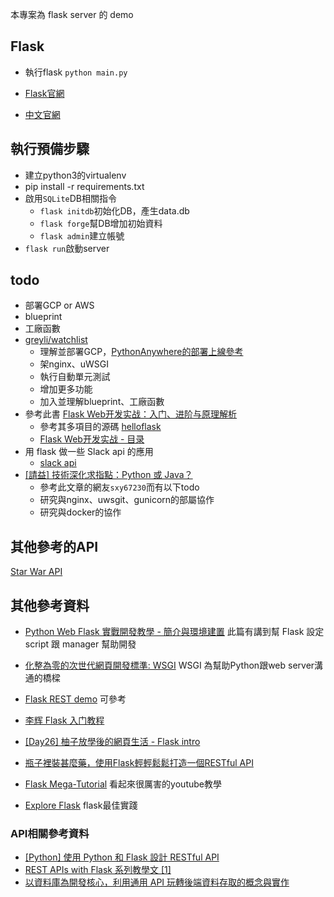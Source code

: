 本專案為 flask server 的 demo

## Flask

* 執行flask `python main.py`

* [Flask官網](http://flask.pocoo.org/)

* [中文官網](http://docs.jinkan.org/docs/flask/)

## 執行預備步驟
* 建立python3的virtualenv
* pip install -r requirements.txt
* 啟用`SQLite`DB相關指令
    * `flask initdb`初始化DB，產生data.db
    * `flask forge`幫DB增加初始資料
    * `flask admin`建立帳號
* `flask run`啟動server

## todo
* 部署GCP or AWS
* blueprint
* 工廠函數
* [greyli/watchlist](https://github.com/greyli/watchlist)
    * 理解並部署GCP，[PythonAnywhere的部署上線參考](https://read.helloflask.com/c11-deploy)
    * 架nginx、uWSGI
    * 執行自動單元測試
    * 增加更多功能
    * 加入並理解blueprint、工廠函數
* 參考此書 [Flask Web开发实战：入门、进阶与原理解析](http://helloflask.com/book/)
    * 參考其多項目的源碼 [helloflask](https://github.com/greyli/helloflask) 
    * [Flask Web开发实战 - 目录](http://helloflask.com/book/contents/)
* 用 flask 做一些 Slack api 的應用
    * [slack api](https://api.slack.com/)
* [[請益] 技術深化求指點：Python 或 Java？](https://www.ptt.cc/bbs/Soft_Job/M.1558755539.A.9B7.html) 
    * 參考此文章的網友`sxy67230`而有以下todo
    * 研究與nginx、uwsgit、gunicorn的部屬協作
    * 研究與docker的協作

## 其他參考的API

[Star War API](https://swapi.co/)

## 其他參考資料

* [Python Web Flask 實戰開發教學 - 簡介與環境建置](https://blog.techbridge.cc/2017/06/03/python-web-flask101-tutorial-introduction-and-environment-setup/) 此篇有講到幫 Flask 設定 script 跟 manager 幫助開發

* [化整為零的次世代網頁開發標準: WSGI](http://blog.ez2learn.com/2010/01/27/introduction-to-wsgi/) WSGI 為幫助Python跟web server溝通的橋樑

* [Flask REST demo](https://github.com/udemy-course/flask-rest-demo) 可參考

* [李辉 Flask 入门教程](https://read.helloflask.com/)

* [[Day26] 柚子放學後的網頁生活 - Flask intro](https://ithelp.ithome.com.tw/articles/10209103)

* [瓶子裡裝甚麼藥，使用Flask輕輕鬆鬆打造一個RESTful API ](https://ithelp.ithome.com.tw/users/20111432/ironman/1635)

* [Flask Mega-Tutorial](https://blog.miguelgrinberg.com/post/the-flask-mega-tutorial-part-i-hello-world) 看起來很厲害的youtube教學

* [Explore Flask](http://exploreflask.com/en/latest/) flask最佳實踐

### API相關參考資料
* [[Python] 使用 Python 和 Flask 設計 RESTful API](https://blog.taiker.space/python-shi-yong-python-he-flask-she-ji-restful-api/)
* [REST APIs with Flask 系列教學文 [1]](https://medium.com/@twilightlau94/rest-apis-with-flask-%E7%B3%BB%E5%88%97%E6%95%99%E5%AD%B8%E6%96%87-1-5405216d3166)
* [以資料庫為開發核心，利用通用 API 玩轉後端資料存取的概念與實作](https://ithelp.ithome.com.tw/users/20111421/ironman/1615)